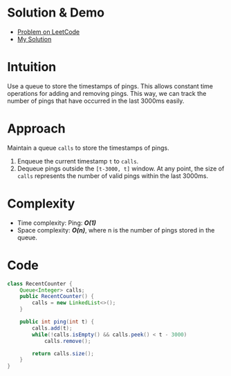 # Solution & Demo
- [Problem on LeetCode](https://leetcode.com/problems/number-of-recent-calls)
- [My Solution](https://leetcode.com/problems/number-of-recent-calls/solutions/5588023/java-solution-beats-37-16-using-queue/)

# Intuition
Use a queue to store the timestamps of pings. This allows constant time operations for adding and removing pings. This way, we can track the number of pings that have occurred in the last 3000ms easily.
# Approach
Maintain a queue `calls` to store the timestamps of pings.

1. Enqueue the current timestamp `t` to `calls`.
2. Dequeue pings outside the `[t-3000, t]` window.
   At any point, the size of `calls` represents the number of valid pings within the last 3000ms.

# Complexity
- Time complexity: Ping: **_O(1)_**
- Space complexity: **_O(n)_**, where n is the number of pings stored in the queue.

# Code
```java
class RecentCounter {
    Queue<Integer> calls;
    public RecentCounter() {
        calls = new LinkedList<>();
    }

    public int ping(int t) {
        calls.add(t);
        while(!calls.isEmpty() && calls.peek() < t - 3000)
            calls.remove();

        return calls.size();
    }
}
```